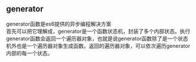 ## generator
generator函数是es6提供的异步编程解决方案  
首先可以把它理解成，generator是一个函数状态机，封装了多个内部状态。执行generator函数会返回一个遍历器对象，也就是说generator函数除了是一个状态机外也是一个遍历器对象生成函数。返回的遍历器对象，可以依次遍历generator内部的每一个状态。  
